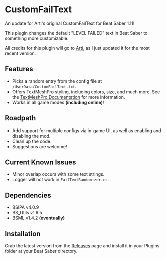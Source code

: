 # CustomFailText
An update for Arti's original CustomFailText for Beat Saber 1.11!

This plugin changes the default "LEVEL FAILED" text in Beat Saber to something more customizable.

All credits for this plugin will go to [Arti](https://gitlab.com/artemiswkearney "The Original Modder"), as I just updated it for the most recent version.

## Features
* Picks a random entry from the config file at `/UserData/CustomFailText.txt`.
* Offers TextMeshPro styling, including colors, size, and much more. See the [TextMeshPro Documentation](http://digitalnativestudios.com/textmeshpro/docs/rich-text/ "TextMeshPro Docs") for more information.
* Works in all game modes **(including online)**!

## Roadpath
* Add support for multiple configs via in-game UI, as well as enabling and disabling the mod.
* Clean up the code.
* Suggestions are welcome!

## Current Known Issues
* Minor overlap occurs with some text strings.
* Logger will not work in `FailTextRandomizer.cs`.

## Dependencies
* BSIPA v4.0.9
* BS_Utils v1.6.5
* BSML v1.4.2 **(eventually)**

## Installation

Grab the latest version from the [Releases](https://github.com/Exomanz/CustomFailText/releases/ "Mod Releases Page") page and install it in your Plugins folder at your Beat Saber directory.
